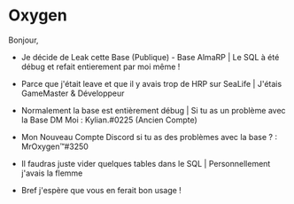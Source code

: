 # Oxygen

Bonjour,

- Je décide de Leak cette Base (Publique) - Base AlmaRP | Le SQL à été débug et refait entierement par moi même !

- Parce que j'était leave et que il y avais trop de HRP sur SeaLife | J'étais GameMaster & Développeur

- Normalement la base est entièrement débug | Si tu as un problème avec la Base DM Moi : Kylian.#0225 (Ancien Compte) 

- Mon Nouveau Compte Discord si tu as des problèmes avec la base ? : MrOxygen™#3250

- Il faudras juste vider quelques tables dans le SQL | Personnellement j'avais la flemme 

- Bref j'espère que vous en ferait bon usage !
